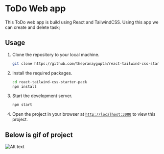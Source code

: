 # ToDo Web app

This ToDo web app is build using React and TailwindCSS. Using this app we can create and delete task;

## Usage

1. Clone the repository to your local machine.
    ```sh
    git clone https://github.com/thepranaygupta/react-tailwind-css-starter-pack.git
    ```

1. Install the required packages.
    ```sh
    cd react-tailwind-css-starter-pack
    npm install
    ```

1. Start the development server.
    ```sh
    npm start
    ```
1. Open the project in your browser at [`http://localhost:3000`](http://localhost:3000) to view this project.

## Below is gif of project

![Alt text](/relative/images/todo-gif.gif?raw=true "Optional Title")

